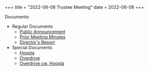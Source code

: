 +++
title = "2022-06-08 Trustee Meeting"
date = 2022-06-08
+++

Documents:

<ul>
<li>Regular Documents
<ul>
<li><a href="../../meeting_announce/20220608.pdf">Public Announcement</a></li>
<li><a href="../../minutes/20220504.docx">Prior Meeting Minutes</a></li>
<li><a href="../../directors/202206.docx">Director's Report</a></li>
</ul>
</li>
<li>Special Documents
<ul>
<li><a href="../Hoopla.pdf">Hoopla</a></li>
<li><a href="../Overdrive.pdf">Overdrive</a></li>
<li><a href="../Overdrive_and_Hoopla.pdf">Overdrive cw. Hoopla</a></li>
</ul>
</li>
</ul>
